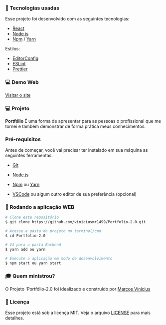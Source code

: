 ### :rocket: Tecnologias usadas

Esse projeto foi desenvolvido com as seguintes tecnologias:

+ [React](https://pt-b.reactjs.org/)
+ [Node.js](https://nodejs.org/en/)
+ [Npm](https://www.npmjs.com/get-npm) / [Yarn](https://classic.yarnpkg.com/en/docs/install/#debian-stable)

Estilos:
+ [EditorConfig](https://editorconfig.org/)
+ [ESLint](https://eslint.org/)
+ [Prettier](https://prettier.io/)

### 💻 Demo Web

[Visitar o site](http://viniciusmr1499.github.io/Portfolio-2.0)

### 💻 Projeto
<b>Portfólio</b> É uma forma de apresentar para as pessoas o profissional que me tornei e também demonstrar de forma prática meus conhecimentos.

### Pré-requisitos
Antes de começar, você vai precisar ter instalado em sua máquina as seguintes ferramentas:

+ [Git](https://git-scm.com)

+ [Node.js](https://nodejs.org/en/)

+ [Npm](https://www.npmjs.com/get-npm) ou [Yarn](https://classic.yarnpkg.com/en/docs/install/#debian-stable)

+ [VSCode](https://code.visualstudio.com/) ou algum outro editor de sua preferência (opcional)

### 🧭 Rodando a aplicação WEB

```bash
# Clone este repositório
$ git clone https://github.com/viniciusmr1499/Portfolio-2.0.git

# Acesse a pasta do projeto no terminal/cmd
$ cd Portfolio-2.0

# Vá para a pasta Backend
$ yarn add ou yarn

# Execute a aplicação em modo de desenvolvimento
$ npm start ou yarn start

```

### :mortar_board: Quem ministrou?

O Projeto 'Portfólio-2.0 foi idealizado e construído por [Marcos Vinícius](https://github.com/viniciusmr1499)


### :memo: Licença

Esse projeto está sob a licença MIT. Veja o arquivo [LICENSE](LICENSE) para mais detalhes.